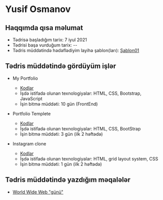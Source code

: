 # Yusif Osmanov

## Haqqımda qısa məlumat

* Tədrisə başladığım tarix: 7 iyul 2021
* Tədrisi başa vurduğum tarix: --
* Tədris müddətində hədəflədiyim layihə şablon(ları): [Şablon01](https://preview.themeforest.net/item/spirit-portfolioresume-html-template-for-developers-programmers-and-freelancers/full_screen_preview/17094383?_ga=2.256026445.776714757.1628675856-1019827736.1626246578)

## Tədris müddətində gördüyüm işlər

* My Portfolio
    - [Kodlar](https://github.com/yusifiz/MyPortfolio)
    - İşdə istifadə olunan texnologiyalar: HTML, CSS, Bootstrap, JavaScript
    - İşin bitmə müddəti: 10 gün (FrontEnd)

* Portfolio Templete
    - [Kodlar](https://github.com/yusifiz/PragmatechFoundationProject/tree/main/Works/HTML-CSS/PortfolioTemplete)
    - İşdə istifadə olunan texnologiyalar: HTML, CSS, BootStrap
    - İşin bitmə müddəti: 3 gün (ilk 2 həftədə)

* Instagram clone
    - [Kodlar](https://github.com/yusifiz/PragmatechFoundationProject/tree/main/Works/HTML-CSS/Instagram%20clone)
    - İşdə istifadə olunan texnologiyalar: HTML, grid layout system, CSS
    - İşin bitmə müddəti: 1 gün (ilk 2 həftədə)

## Tədris müddətində yazdığım məqalələr

* [World Wide Web "günü"](https://medium.com/@yusifosmanov475/world-wide-web-g%C3%BCn%C3%BC-cf6fbc3fee2a)
